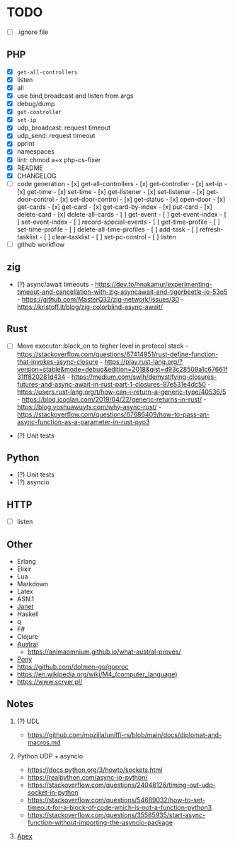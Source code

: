 # TODO

- [ ] .ignore file

## PHP

- [x] `get-all-controllers`
- [x] listen
- [x] all
- [x] use bind,broadcast and listen from args
- [x] debug/dump
- [x] `get-controller`
- [x] `set-ip`
- [x] udp_broadcast: request timeout
- [x] udp_send: request  timeout
- [x] pprint
- [x] namespaces
- [x] lint: chmod a+x php-cs-fixer
- [x] README
- [x] CHANGELOG
- [ ] code generation
      - [x] get-all-controllers
      - [x] get-controller
      - [x] set-ip
      - [x] get-time
      - [x] set-time
      - [x] get-listener
      - [x] set-listener
      - [x] get-door-control
      - [x] set-door-control
      - [x] get-status
      - [x] open-door
      - [x] get-cards
      - [x] get-card
      - [x] get-card-by-index
      - [x] put-card
      - [x] delete-card
      - [x] delete-all-cards
      - [ ] get-event
      - [ ] get-event-index
      - [ ] set-event-index
      - [ ] record-special-events
      - [ ] get-time-profile
      - [ ] set-time-profile
      - [ ] delete-all-time-profiles
      - [ ] add-task
      - [ ] refresh-tasklist
      - [ ] clear-tasklist
      - [ ] set-pc-control
      - [ ] listen
- [ ] github workflow

## zig
- (?) async/await timeouts
      - https://dev.to/hnakamur/experimenting-timeout-and-cancellation-with-zig-asyncawait-and-tigerbeetle-io-53o5
      - https://github.com/MasterQ32/zig-network/issues/30
      - https://kristoff.it/blog/zig-colorblind-async-await/

## Rust
- [ ] Move executor::block_on to higher level in protocol stack
      - https://stackoverflow.com/questions/67414951/rust-define-function-that-invokes-async-closure
      - https://play.rust-lang.org/?version=stable&mode=debug&edition=2018&gist=d93c28509a1c67661f31ff820281d434
      - https://medium.com/swlh/demystifying-closures-futures-and-async-await-in-rust-part-1-closures-97e531e4dc50
      - https://users.rust-lang.org/t/how-can-i-return-a-generic-type/40536/5
      - https://blog.jcoglan.com/2019/04/22/generic-returns-in-rust/
      - https://blog.yoshuawuyts.com/why-async-rust/
      - https://stackoverflow.com/questions/67686409/how-to-pass-an-async-function-as-a-parameter-in-rust-pyo3

- (?) Unit tests

## Python
- (?) Unit tests
- (?) asyncio
      
## HTTP
- [ ] listen

## Other
   - Erlang
   - Elixir
   - Lua
   - Markdown
   - Latex
   - ASN.1
   - [Janet](https://janet-lang.org)
   - Haskell
   - q
   - F#
   - Clojure
   - [Austral](https://borretti.me/article/introducing-austral#status)
      - https://animaomnium.github.io/what-austral-proves/
   - [Pony](https://www.ponylang.io/discover/#why-pony)
   - https://github.com/dolmen-go/goproc
   - https://en.wikipedia.org/wiki/M4_(computer_language)
   - https://www.scryer.pl/


## Notes

1. (?) UDL
   - https://github.com/mozilla/uniffi-rs/blob/main/docs/diplomat-and-macros.md

2. Python UDP + asyncio
   - https://docs.python.org/3/howto/sockets.html
   - https://realpython.com/async-io-python/
   - https://stackoverflow.com/questions/24048126/timing-out-udp-socket-in-python
   - https://stackoverflow.com/questions/54689032/how-to-set-timeout-for-a-block-of-code-which-is-not-a-function-python3
   - https://stackoverflow.com/questions/35585935/start-async-function-without-importing-the-asyncio-package

3. [Apex](https://apexlang.io)
